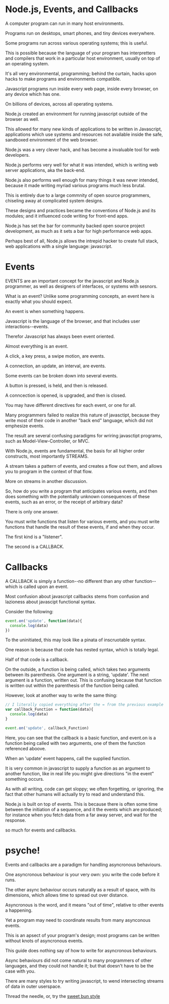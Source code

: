 # Node.js, Events, and Callbacks

A computer program can run in many host environments.

Programs run on desktops, smart phones, and tiny devices everywhere.

Some programs run across various operating systems; this is useful.

This is possible because the language of your program has interpretters and compilers that work in a particular host environment, usually on top of an operating system.

It's all very environmental, programming;  behind the curtain, hacks upon hacks to make programs and environments compatible.  

Javascript programs run inside every web page, inside every browser, on any device which has one.  

On billions of devices, across all operating systems.

Node.js created an environment for running javascript outside of the browser as well.

This allowed for many new kinds of applications to be written in Javascript, applications which use systems and resources not available inside the safe, sandboxed environment of the web browser.

Node.js was a very clever hack, and has become a invaluable tool for web developers.

Node.js performs very well for what it was intended, which is writing web server applications, aka the back-end.

Node.js also performs well enough for many things it was never intended, because it made writing myriad various programs much less brutal.

This is entirely due to a large commnity of open source programmers, chiseling away at complicated system designs.

These designs and practices became the conventions of Node.js and its modules; and it influenced code writing for front-end apps.

Node.js has set the bar for community backed open source project development, as much as it sets a bar for high performance web apps.

Perhaps best of all, Node.js allows the intrepid hacker to create full stack, web applications with a single language:  javascript.

# Events

EVENTS are an important concept for the javascript and Node.js programmer, as well as designers of interfaces, or systems with sesnors.

What is an event?  Unlike some programming concepts, an event here is exactly what you should expect.

An event is when something happens.  

Javascript is the language of the browser, and that includes user interactions--events.

Therefor Javascript has always been event oriented.

Almost everything is an event.

A click, a key press, a swipe motion, are events.

A connection, an update, an interval, are events.

Some events can be broken down into several events.

A button is pressed, is held, and then is released.

A conncection is opened, is upgraded, and then is closed.

You may have different directives for each event, or one for all.

Many programmers failed to realize this nature of javasctipt, because they write most of their code in another "back end" language, which did not emphesize events.

The result are several confusing paradigms for wriring javasctipt programs, such as Model-View-Controller, or MVC.

With Node.js, events are fundamental, the basis for all higher order constructs, most importantly STREAMS.

A stream takes a pattern of events, and creates a flow out them, and allows you to program in the context of that flow.

More on streams in another discussion.

So, how do you write a program that anticipates various events, and then does something with the potentially unknown consequences of these events, such as an error, or the receipt of arbitrary data?

There is only one answer.

You must write functions that listen for various events, and you must write functions that handle the result of these events, if and when they occur.

The first kind is a "listener".

The second is a CALLBACK.

# Callbacks

A CALLBACK is simply a function--no different than any other function--which is called upon an event.

Most confusion about javascript callbacks stems from confusion and lazioness about javascipt functional syntax.

Consider the following:

```js
event.on('update', function(data){
  console.log(data)
})
```
To the uninitiated, this may look like a pinata of inscruotable syntax.

One reason is because that code has nested syntax, which is totally legal.

Half of that code is a callback.

On the outside, a function is being called, which takes two arguments between its parenthesis.  One argument is a string, 'update'.  The next argument is a function, written out.  This is confusing because that function is written out within the parenthesis of the function being called.

However, look at another way to write the same thing:
```js
// I literally copied everything after the = from the previous example
var callback_Function = function(data){
  console.log(data)
}

event.on('update', callback_Function)
```

Here, you can see that the callback is a basic function, and event.on is a function being called with two arguments, one of them the function referenced aboove.

When an 'update' event happens, call the supplied function.

It is very common in javascript to supply a function as an argument to another function, like in real life you might give directions "in the event" something occurs.

As with all writing, code can get sloppy; we often forgetting, or ignoring, the fact that other humans will actually try to read and understand this.

Node.js is built on top of events.  This is because there is often some time between the initiation of a sequence, and it the events which are produced; for instance when you fetch data from a far away server, and wait for the response.

so much for events and callbacks.

#  psyche!

Events and callbacks are a paradigm for handling asyncronous behaviours.  

One asyncronous behaviour is your very own:  you write the code before it runs.

The other async behaviour occurs naturally as a result of space, with its dimensions, which allows time to spread out over distance.

Asyncronous is the word, and it means "out of time", relative to other events a happening.  

Yet a program may need to coordinate results from many asynconous events.

This is an apsect of your program's design; most programs can be written without knots of asyncronous events.

This guide does nothing say of how to write for asyncronous behaviours.

Async behaviours did not come natural to many programmers of other languages, and they could not handle it; but that doesn't have to be the case with you.

There are many styles to try writing javascript, to wend intersecting streams of data in outer userspace.

Thread the needle, or, try the [sweet bun style](https://www.youtube.com/watch?v=HtBebT-rKeM&list=PLYgHYEWMPzcrzcbGGqJyTKE9FK6DLTCiw)








